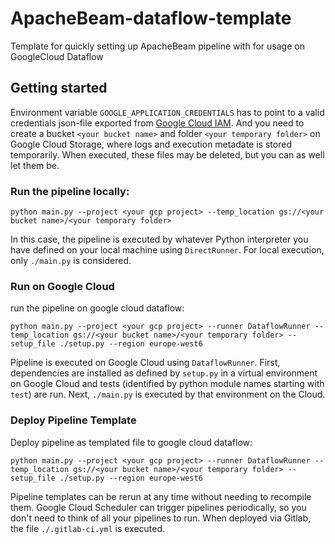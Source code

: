# ApacheBeam-dataflow-template
Template for quickly setting up ApacheBeam pipeline with for usage on GoogleCloud Dataflow

## Getting started
Environment variable `GOOGLE_APPLICATION_CREDENTIALS` has to point to a valid credentials json-file exported from [Google Cloud IAM](https://gitlab.com/subsidia/backend/size-mapping-pipeline/-/blob/main/doc/main.pdf, "IAM").
And you need to create a bucket `<your bucket name>` and folder `<your temporary folder>` on Google Cloud Storage, where logs and execution metadate is stored temporarily. When executed, these files may be deleted, but you can as well let them be.

### Run the pipeline locally:
```
python main.py --project <your gcp project> --temp_location gs://<your bucket name>/<your temporary folder>
```
In this case, the pipeline is executed by whatever Python interpreter you have defined on your local machine using `DirectRunner`. For local execution, only `./main.py` is considered.

### Run on Google Cloud
run the pipeline on google cloud dataflow:
```
python main.py --project <your gcp project> --runner DataflowRunner --temp_location gs://<your bucket name>/<your temporary folder> --setup_file ./setup.py --region europe-west6
```
Pipeline is executed on Google Cloud using `DataflowRunner`. First, dependencies are installed as defined by `setup.py` in a virtual environment on Google Cloud and tests (identified by python module names starting with `test`) are run. Next, `./main.py` is executed by that environment on the Cloud.

### Deploy Pipeline Template
Deploy pipeline as templated file to google cloud dataflow:
```
python main.py --project <your gcp project> --runner DataflowRunner --temp_location gs://<your bucket name>/<your temporary folder> --setup_file ./setup.py --region europe-west6
```
Pipeline templates can be rerun at any time without needing to recompile them. Google Cloud Scheduler can trigger pipelines periodically, so you don't need to think of all your pipelines to run.
When deployed via Gitlab, the file `./.gitlab-ci.yml` is executed.